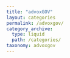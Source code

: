```yaml
---
title: "advoxGOV"
layout: categories
permalink: /advoxgov/
category_archive:
  type: liquid
  path: /categories/
taxonomy: advoxgov
---
```

